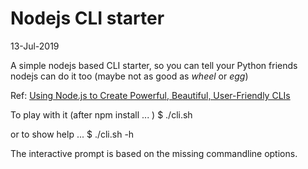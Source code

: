 # Nodejs CLI starter
13-Jul-2019

A simple nodejs based CLI starter, so you can tell your Python friends nodejs can do it too (maybe not as good as *wheel* or *egg*)

Ref: [Using Node.js to Create Powerful, Beautiful, User-Friendly CLIs](https://nodesource.com/blog/node-js-powerful-beautiful-clis)

To play with it (after npm install ... )
$ ./cli.sh

or to show help ...
$ ./cli.sh -h

The interactive prompt is based on the missing commandline options.

